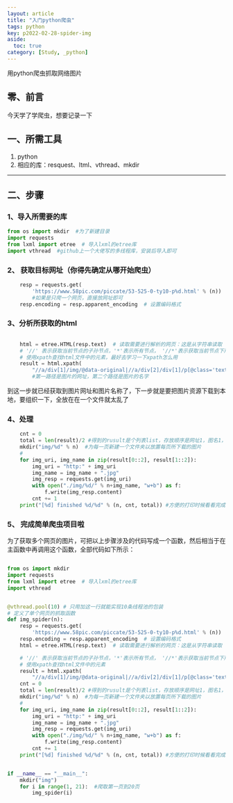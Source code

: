 ```yaml
---
layout: article
title: "入门python爬虫"
tags: python
key: p2022-02-28-spider-img
aside:
  toc: true
category: [Study, _python] 
---
```

用python爬虫抓取网络图片

## 零、前言
今天学了学爬虫，想要记录一下

## 一、所需工具
1. python
2. 相应的库：resquest、ltml、vthread、mkdir  

--------------------------------

## 二、步骤
### 1、**导入所需要的库**

```python
from os import mkdir  #为了新建目录
import requests  
from lxml import etree  # 导入lxml的etree库
import vthread  #github上一个大佬写的多线程库，安装后导入即可

```

### 2、 **获取目标网址（你得先确定从哪开始爬虫）**  

```python 
    resp = requests.get(
        'https://www.58pic.com/piccate/53-525-0-ty10-p%d.html' % (n))  # 爬虫的目标网址，为了抓取不同页面，而将页码定义为参数
        #如果是只爬一个网页，直接放网址即可
    resp.encoding = resp.apparent_encoding  # 设置编码格式

```
### 3、**分析所获取的html**   

```python

    html = etree.HTML(resp.text)  # 读取需要进行解析的网页：这是从字符串读取
    # '//' 表示获取当前节点的子孙节点，'*'表示所有节点， '//*'表示获取当前节点下所有节点， '@'表示获取相应属性
    # 使用xpath查找html文件中的元素，最好去学习一下xpath怎么用
    result = html.xpath(
        "//a/div[1]/img/@data-original|//a/div[2]/div[1]/p[@class='text']/text()") 
        #第一路径是图片的网址，第二个路径是图片的名字
```

到这一步就已经获取到图片网址和图片名称了，下一步就是要把图片资源下载到本地，要组织一下，全放在在一个文件就太乱了  


### 4、**处理**
```python 
    cnt = 0
    total = len(result)/2 #得到的rusult是个列表list，存放顺序是网址1，图名1，网址2，图名2……
    mkdir("img/%d" % n)  #为每一页新建一个文件夹以放置每页所下载的图片
    #
    for img_uri, img_name in zip(result[0::2], result[1::2]):
        img_uri = "http:" + img_uri
        img_name = img_name + ".jpg" 
        img_resp = requests.get(img_uri)
        with open("./img/%d/" % n+img_name, "w+b") as f:
            f.write(img_resp.content)
        cnt += 1
    print("[%d] finished %d/%d" % (n, cnt, total)) #方便的打印时候看看完成进度

```

### 5、 **完成简单爬虫项目啦**   
为了获取多个网页的图片，可把以上步骤涉及的代码写成一个函数，然后相当于在主函数中再调用这个函数，全部代码如下所示：

```python 

from os import mkdir
import requests
from lxml import etree  # 导入lxml的etree库
import vthread


@vthread.pool(10) # 只用加这一行就能实现10条线程池的包装
# 定义了单个网页的抓取函数
def img_spider(n):   
    resp = requests.get(
        'https://www.58pic.com/piccate/53-525-0-ty10-p%d.html' % (n))  # 爬虫的目标网址，为了抓取不同页面，而将页码定义为参数
    resp.encoding = resp.apparent_encoding  # 设置编码格式
    html = etree.HTML(resp.text)  # 读取需要进行解析的网页：这是从字符串读取

    # '//' 表示获取当前节点的子孙节点，'*'表示所有节点， '//*'表示获取当前节点下所有节点， '@'表示获取相应属性
    # 使用xpath查找html文件中的元素
    result = html.xpath(
        "//a/div[1]/img/@data-original|//a/div[2]/div[1]/p[@class='text']/text()") #第一路径是图片的网址，第二个路径是图片的名字
    cnt = 0
    total = len(result)/2 #得到的rusult是个列表list，存放顺序是网址1，图名1，网址2，图名2……
    mkdir("img/%d" % n)  #为每一页新建一个文件夹以放置每页所下载的图片
    #
    for img_uri, img_name in zip(result[0::2], result[1::2]):
        img_uri = "http:" + img_uri
        img_name = img_name + ".jpg" 
        img_resp = requests.get(img_uri)
        with open("./img/%d/" % n+img_name, "w+b") as f:
            f.write(img_resp.content)
        cnt += 1
    print("[%d] finished %d/%d" % (n, cnt, total)) #方便的打印时候看看完成进度


if __name__ == "__main__":
    mkdir("img")
    for i in range(1, 21):  #爬取第一页到20页
        img_spider(i)

```


